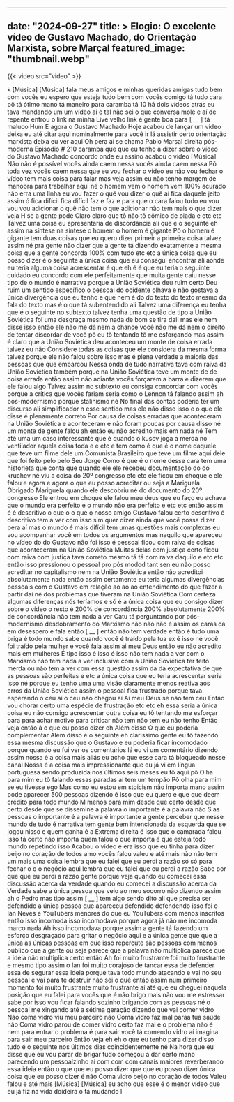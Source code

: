 
---
date: "2024-09-27"
title: > 
    Elogio: O excelente vídeo de Gustavo Machado, do Orientação Marxista, sobre Marçal
featured_image: "thumbnail.webp"
---

{{< video src="video" >}}


k
[Música]
[Música]
fala meus amigos e minhas queridas
amigas tudo bem com vocês eu espero que
esteja tudo bem com vocês comigo tá tudo
cara pô tá ótimo mano tá maneiro para
caramba tá
10 há dois vídeos atrás eu tava mandando
um um vídeo aí e tal não sei o que
conversa mole e aí de repente entrou o
link na minha Live velho link é gente
boa para [ __ ] tá maluco
Hum E agora o Gustavo Machado Hoje
acabou de lançar um vídeo deixa eu até
citar aqui nominalmente para você ir lá
assistir
certo
orientação
marxista deixa eu ver aqui
Oh pera aí se chama Pablo Marsal direita
pós-moderna
Episódio #
210
caramba que que eu tenho a dizer sobre o
vídeo do Gustavo
Machado
concordo onde eu
assino acabou o vídeo
[Música]
Não não é possível vocês ainda caem
nessa vocês ainda caem nessa Pô toda vez
vocês caem nessa que eu vou fechar o
vídeo eu não vou fechar o vídeo tem mais
coisa para falar mas
veja assim eu não tenho margem de
manobra para trabalhar aqui né o homem
vem o homem vem 100%
acurado não erra uma linha
eu vou fazer o
quê vou dizer o
quê aí fica daquele jeito assim ó fica
difícil fica difícil faz e faz e para
que o cara falou tudo eu vou vou vou
adicionar o quê não tem o que adicionar
não tem mais o que
dizer veja
H se a gente pode Claro claro que tô não
tô cômico de piada e etc etc Talvez uma
coisa eu apresentaria de discordância
ali que é o seguinte eh assim na síntese
na síntese o homem o homem é gigante Pô
o homem é gigante tem duas coisas que eu
quero dizer primeir a primeira coisa
talvez assim né pra gente não dizer que
a gente tá dizendo exatamente a mesma
coisa que a gente concorda 100% com tudo
etc etc a única coisa que eu posso dizer
é o seguinte a única coisa que eu
consegui encontrar ali aonde eu teria
alguma coisa acrescentar é que
eh é é que eu teria o seguinte cuidado
eu concordo com ele perfeitamente que
muita gente caiu nesse tipo de o mundo é
narrativa porque a União Soviética deu
ruim certo Deu ruim um sentido
específico o pessoal do ocidente olhava
e não
gostava a única divergência que eu tenho
e que nem é do do texto do texto mesmo
da fala do texto mas é o que tá
subentendido
ali Talvez uma diferença eu tenha que é
o seguinte no subtexto talvez tenha uma
questão de tipo a União Soviética foi
uma desgraça mesmo nada de bom se tira
dali mas ele nem disse isso então ele
não me dá nem a chance você não me dá
nem o direito de tentar discordar de
você pô eu tô tentando tô me esforçando
mas assim é claro que a União Soviética
deu aconteceu um monte de coisa errada
talvez eu não Considere todas as coisas
que ele considera da mesma forma talvez
porque ele não falou sobre isso mas é
plena verdade a maioria das pessoas que
que embarcou Nessa onda de tudo
narrativa tava com raiva da União
Soviética também porque na União
Soviética teve um monte de de coisa
errada então assim não adianta vocês
forçarem a barra e dizerem que ele falou
algo Talvez assim no subtexto eu consiga
concordar com vocês porque a crítica que
vocês fariam seria como o Lennon tá
falando assim ah pós-modernismo porque
stalinismo né No final das contas
poderia ter um discurso ali
simplificador n esse sentido mas ele não
disse isso e o que ele disse é
plenamente correto Por causa de coisas
erradas que aconteceram na União
Soviética e aconteceram e não foram
poucas por causa disso né um monte de
gente falou ah então eu não acredito
mais em nada né Tem até uma um caso
interessante que é quando o kusov joga a
merda no ventilador aquela coisa toda e
e etc e tem como é que é o nome daquele
que teve um filme dele um Comunista
Brasileiro que teve um filme aqui
dele que foi feito pelo pelo Seu Jorge
Como é que é o nome desse cara tem uma
historieta que conta que quando ele ele
recebeu documentação do do kruchev né
viu a coisa do 20º congresso etc etc ele
ficou em choque e ele falou e agora e
agora o que eu posso acreditar ou seja a
Mariguela Obrigado Mariguela quando ele
descobriu né do documento do 20º
congresso Ele entrou em choque ele falou
meu deus que eu faço eu achava que o
mundo era perfeito e o mundo não era
perfeito e etc etc então assim é é
descritivo o que o o que o nosso amigo
Gustavo falou certo descritivo é
descritivo tem a ver com isso sim quer
dizer ainda que você possa dizer pera aí
mas o mundo é mais difícil tem umas
questões mais complexas eu vou
acompanhar você em todos os argumentos
mas naquilo que apareceu no vídeo do do
Gustavo não foi isso é pessoal ficou com
raiva de coisas que aconteceram na União
Soviética Muitas delas com justiça certo
ficou com raiva com justiça tava correto
mesmo tá tá com raiva daquilo e etc etc
então isso pressionou o pessoal pro pós
modod tant sen eu não posso acreditar no
capitalismo nem na União Soviética então
não acreditoi absolutamente nada então
assim certamente eu teria algumas
divergências pessoais com o Gustavo em
relação ao ao ao entendimento do que
fazer a partir daí né dos problemas que
tiveram na União Soviética Com certeza
algumas diferenças nós teríamos e só é a
única coisa que eu consigo dizer sobre o
vídeo o resto é
200% de concordância 200%
absolutamente 200% de concordância não
tem nada a ver Catu tá perguntando por
pós-modernismo desdobramento do Marxismo
não não não é assim os caras ca em
desespero e fala então [ __ ] então não
tem verdade então é tudo uma briga é
todo mundo sabe quando você é traído
pela tua ex é isso né você foi traído
pela mulher e você fala assim ai meu
Deus então eu não acredito mais em
mulheres É tipo isso é isso é isso não
tem nada a ver com o Marxismo não tem
nada a ver inclusive com a União
Soviética ter feito merda ou não tem a
ver com essa questão assim da da
expectativa de que as pessoas são
perfeitas e etc a única coisa que eu
teria acrescentar seria isso né porque
eu tenho uma uma visão claramente menos
reativa aos erros da União Soviética
assim o pessoal fica frustrado porque
tava esperando o céu aí o céu não chegou
aí Ai meu Deus se não tem céu Então vou
chorar certo uma espécie de frustração
etc etc
eh essa seria a única coisa eu não
consigo acrescentar outra coisa eu tô
tentando me esforçar para para achar
motivo para criticar não tem não tem eu
não tenho Então veja então
ã o que eu posso dizer
eh Além disso O que eu poderia
complementar Além disso é o seguinte
eh clarissimo gente eu tô fazendo essa
mesma discussão que o Gustavo e eu
poderia ficar incomodado porque quando
eu fui ver os comentários lá eu vi um
comentário dizendo assim nossa é a coisa
mais aliás eu acho que esse cara tá
bloqueado nesse canal Nossa é a coisa
mais impressionante que eu já vi em
língua portuguesa sendo produzida nos
últimos seis meses eu tô aqui pô Olha
para mim eu tô falando essas paradas aí
tem um tempão Pô olha para mim se eu
tivesse ego Mas como eu estou em
stoicism não importa
mano assim pode aparecer 500 pessoas
dizendo é isso que eu quero e que que
deem crédito para todo mundo M menos
para mim desde que certo desde que certo
desde que se dissemine a palavra o
importante é a palavra não S as pessoas
o importante é a palavra é importante a
gente perceber que nesse mundo de tudo é
narrativa tem gente bem intencionada da
esquerda que se jogou nisso e quem ganha
é a Extrema direita é isso que o
camarada falou isso tá certo não importa
quem falou o que importa é que esteja
todo mundo repetindo isso Acabou o vídeo
é era isso que eu tinha para dizer beijo
no coração de todos amo vocês falou
valeu e até mais não não tem um mais uma
coisa lembra que eu falei que eu perdi a
razão só só para fechar o o o negócio
aqui lembra que eu falei que eu perdi a
razão Sabe por que que eu perdi a razão
gente porque veja quando eu comecei essa
discussão acerca da verdade quando eu
comecei a discussão acerca da Verdade
sabe a única pessoa que veio ao meu
socorro não dizendo assim ah o Pedro mas
tipo assim [ __ ] tem algo sendo dito ali
que precisa ser defendido a única pessoa
que apareceu defendido defendendo isso
foi o Ian
Neves e YouTubers menores do que eu
YouTubers com menos inscritos então Isso
incomoda isso incomodava porque agora já
não me incomoda marco nada Ah isso
incomodava porque assim a gente tá
fazendo um esforço desgraçado para
gritar o negócio aqui e a única gente
que que a única as únicas pessoas em que
isso repercute são pessoas com menos
público que a gente ou seja parece que a
palavra não multiplica parece que a
ideia não multiplica certo então
Ah foi muito frustrante foi muito
frustrante e mesmo tipo assim o Ian foi
muito corajoso de tancar essa de
defender essa de segurar essa ideia
porque tava todo mundo atacando e vai no
seu pessoal e vai para te destruir não
sei o quê então assim num primeiro
momento foi muito frustrante muito
frustrante aí até que eu cheguei naquela
posição que eu falei para vocês que é
não brigo mais não vou me estressar sabe
por isso vou ficar falando sozinho
brigando com as pessoas né o pessoal me
xingando até a sétima geração dizendo
que vai comer vidro Não coma vidro viu
meu parceiro não Coma vidro faz mal
paraa tua saúde não Coma vidro parou de
comer vidro certo faz mal e o problema
não é nem para entrar o problema é para
sair você tá comendo vidro aí imagina
para sair meu parceiro Então veja eh eh
o que eu tenho para dizer disso tudo é o
seguinte nos últimos
dias coincidentemente né Na hora que eu
disse que eu vou parar de brigar tudo
começou a dar certo mano parecendo um
pessoalzinho aí com com com canais
maiores reverberando essa ideia então o
que que eu posso dizer que que eu posso
dizer única coisa que eu posso dizer é
não Coma vidro beijo no coração de todos
Valeu falou e até mais
[Música]
[Música]
eu acho que esse é o menor vídeo que eu
já fiz na
vida doideira o tá mudando l